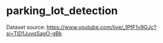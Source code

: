 # parking_lot_detection

Dataset source:
https://www.youtube.com/live/_1PfF1v9GJc?si=TID1JuvqSagO-gBk  

